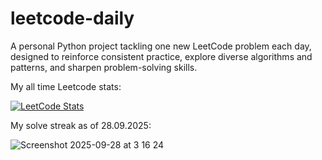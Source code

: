 # leetcode-daily

A personal Python project tackling one new LeetCode problem each day, designed to reinforce consistent practice, explore diverse algorithms and patterns, and sharpen problem-solving skills.

My all time Leetcode stats:

[![LeetCode Stats](https://leetcard.jacoblin.cool/uygarpolat?theme=dark&ext=contest&ext=heatmap)](https://leetcode.com/uygarpolat/)

My solve streak as of 28.09.2025:

![Screenshot 2025-09-28 at 3 16 24](https://github.com/user-attachments/assets/6eebd86d-7701-4309-b349-4871f0e02d00)

